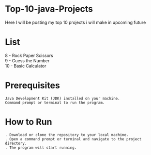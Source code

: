 # Top-10-java-Projects
Here I will be posting my top 10 projects i will make in upcoming future
# List
8 - Rock Paper Scissors
<br>
9 - Guess the Number
<br>
10 - Basic Calculator

# Prerequisites

    Java Development Kit (JDK) installed on your machine.
    Command prompt or terminal to run the program.
    
   # How to Run
    . Download or clone the repository to your local machine.
    . Open a command prompt or terminal and navigate to the project directory.
    . The program will start running.

